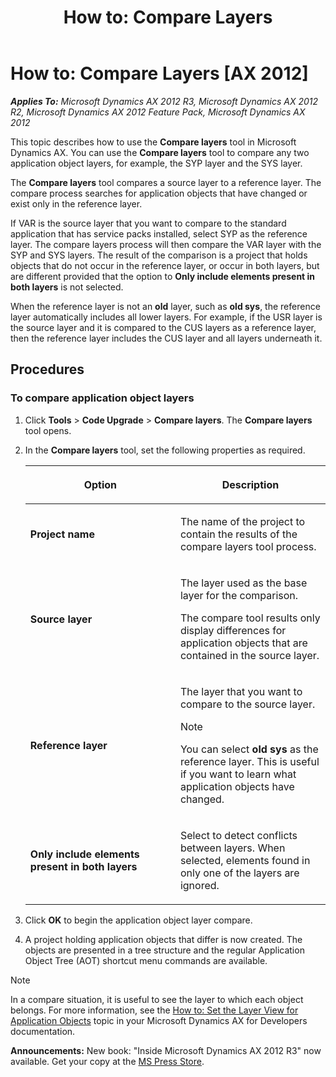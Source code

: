 ﻿---
title: 'How to: Compare Layers'
TOCTitle: 'How to: Compare Layers'
ms:assetid: f859af7e-78a8-49d0-afa8-05ae8426a0e3
ms:mtpsurl: https://msdn.microsoft.com/en-us/library/Aa890665(v=AX.60)
ms:contentKeyID: 35253667
ms.date: 05/18/2015
mtps_version: v=AX.60
---

# How to: Compare Layers [AX 2012]


_**Applies To:** Microsoft Dynamics AX 2012 R3, Microsoft Dynamics AX 2012 R2, Microsoft Dynamics AX 2012 Feature Pack, Microsoft Dynamics AX 2012_

This topic describes how to use the **Compare layers** tool in Microsoft Dynamics AX. You can use the **Compare layers** tool to compare any two application object layers, for example, the SYP layer and the SYS layer.

The **Compare layers** tool compares a source layer to a reference layer. The compare process searches for application objects that have changed or exist only in the reference layer.

If VAR is the source layer that you want to compare to the standard application that has service packs installed, select SYP as the reference layer. The compare layers process will then compare the VAR layer with the SYP and SYS layers. The result of the comparison is a project that holds objects that do not occur in the reference layer, or occur in both layers, but are different provided that the option to **Only include elements present in both layers** is not selected.

When the reference layer is not an **old** layer, such as **old sys**, the reference layer automatically includes all lower layers. For example, if the USR layer is the source layer and it is compared to the CUS layers as a reference layer, then the reference layer includes the CUS layer and all layers underneath it.

## Procedures

### To compare application object layers

1.  Click **Tools** \> **Code Upgrade** \> **Compare layers**. The **Compare layers** tool opens.

2.  In the **Compare layers** tool, set the following properties as required.
    
    <table>
    <colgroup>
    <col style="width: 50%" />
    <col style="width: 50%" />
    </colgroup>
    <thead>
    <tr class="header">
    <th><p>Option</p></th>
    <th><p>Description</p></th>
    </tr>
    </thead>
    <tbody>
    <tr class="odd">
    <td><p><strong>Project name</strong></p></td>
    <td><p>The name of the project to contain the results of the compare layers tool process.</p></td>
    </tr>
    <tr class="even">
    <td><p><strong>Source layer</strong></p></td>
    <td><p>The layer used as the base layer for the comparison.</p>
    <p>The compare tool results only display differences for application objects that are contained in the source layer.</p></td>
    </tr>
    <tr class="odd">
    <td><p><strong>Reference layer</strong></p></td>
    <td><p>The layer that you want to compare to the source layer.</p>
    
    > [!note]  
    > <P>You can select <strong>old sys</strong> as the reference layer. This is useful if you want to learn what application objects have changed.</P>
    
    </td>
    </tr>
    <tr class="even">
    <td><p><strong>Only include elements present in both layers</strong></p></td>
    <td><p>Select to detect conflicts between layers. When selected, elements found in only one of the layers are ignored.</p></td>
    </tr>
    </tbody>
    </table>


3.  Click **OK** to begin the application object layer compare.

4.  A project holding application objects that differ is now created. The objects are presented in a tree structure and the regular Application Object Tree (AOT) shortcut menu commands are available.


> [!NOTE]
> <P>In a compare situation, it is useful to see the layer to which each object belongs. For more information, see the <A href="http://go.microsoft.com/fwlink/?linkid=134514">How to: Set the Layer View for Application Objects</A> topic in your Microsoft Dynamics AX for Developers documentation.</P>


  
**Announcements:** New book: "Inside Microsoft Dynamics AX 2012 R3" now available. Get your copy at the [MS Press Store](https://www.microsoftpressstore.com/store/inside-microsoft-dynamics-ax-2012-r3-9780735685109).

